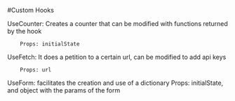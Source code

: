 #Custom Hooks

UseCounter: Creates a counter that can be modified with functions returned by the hook

        Props: initialState

UseFetch: It does a petition to a certain url, can be modified to add api keys
        
        Props: url

UseForm: facilitates the creation and use of a dictionary
        Props: initialState, and object with the params of the form
